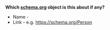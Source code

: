 **Which [schema.org](https://schema.org) object is this about if any?**

- Name - 
- Link - e.g. https://schema.org/Person